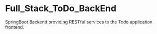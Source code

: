 # Full_Stack_ToDo_BackEnd

SpringBoot Backend providing RESTful services to the Todo application frontend.
